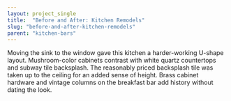 ```yaml
---
layout: project_single
title:  "Before and After: Kitchen Remodels"
slug: "before-and-after-kitchen-remodels"
parent: "kitchen-bars"
---
```

Moving the sink to the window gave this kitchen a harder-working U-shape layout. Mushroom-color cabinets contrast with white quartz countertops and subway tile backsplash. The reasonably priced backsplash tile was taken up to the ceiling for an added sense of height. Brass cabinet hardware and vintage columns on the breakfast bar add history without dating the look.